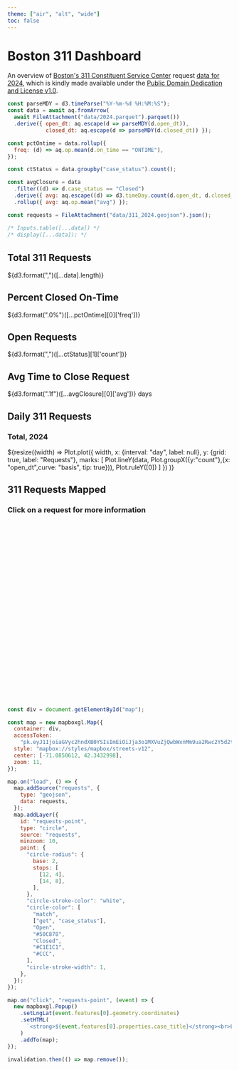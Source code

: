 ```yaml
---
theme: ["air", "alt", "wide"]
toc: false
---
```


# Boston 311 Dashboard

An overview of [Boston's 311 Constituent Service Center](https://www.boston.gov/departments/boston-311) request [data for 2024](https://data.boston.gov/dataset/311-service-requests/resource/dff4d804-5031-443a-8409-8344efd0e5c8), which is kindly made available under the [Public Domain Dedication and License v1.0](http://opendatacommons.org/licenses/pddl/1.0/).

```js
const parseMDY = d3.timeParse("%Y-%m-%d %H:%M:%S");
const data = await aq.fromArrow(
  await FileAttachment("data/2024.parquet").parquet())
  .derive({ open_dt: aq.escape(d => parseMDY(d.open_dt)),
            closed_dt: aq.escape(d => parseMDY(d.closed_dt)) });

const pctOntime = data.rollup({
  freq: (d) => aq.op.mean(d.on_time == "ONTIME"),
});

const ctStatus = data.groupby("case_status").count();

const avgClosure = data
  .filter((d) => d.case_status == "Closed")
  .derive({ avg: aq.escape((d) => d3.timeDay.count(d.open_dt, d.closed_dt)) })
  .rollup({ avg: aq.op.mean("avg") });

const requests = FileAttachment("data/311_2024.geojson").json();
```

```js
/* Inputs.table([...data]) */
/* display([...data]); */
```

<div class="grid grid-cols-4" style="margin-top: 2rem;">
  <div class="card">
    <h2>Total 311 Requests</h2>
    <span class="big">${d3.format(",")([...data].length)}</span>
  </div>
  <div class="card">
    <h2>Percent Closed On-Time</h2>
    <span class="big">${d3.format(".0%")([...pctOntime][0]['freq'])}</span>
  </div>
  <div class="card">
    <h2>Open Requests</h2>
    <span class="big">${d3.format(",")([...ctStatus][1]['count'])}</span>
  </div>
  <div class="card">
    <h2>Avg Time to Close Request</h2>
    <span class="big">${d3.format(".1f")([...avgClosure][0]['avg'])} days</span>
  </div>

</div>

  <div class="card">
  <h2>Daily 311 Requests</h2>
  <h3>Total, 2024</h3>
  <div>${resize((width) =>
      Plot.plot({
        width,
        x: {interval: "day", label: null},
        y: {grid: true, label: "Requests"},
        marks: [
            Plot.lineY(data, Plot.groupX({y:"count"},{x: "open_dt",curve: "basis", tip: true})),
          Plot.ruleY([0])
        ]
      })
  )}</div>
  </div>

<div class = "card">
<h2>311 Requests Mapped</h2>
  <h3>Click on a request for more information</h3>
<div id = "map" style = "height: 400px">
</div>
<div>

<!-- <div class="grid grid-cols-2" style="">
<div class="card">
<h2>Case Status</h2>
<h3>Total, 2024</h3>
 ${resize((width) =>
    Plot.plot({
      width,
      x: {label: "Status"},
      y: {grid: true, label: "Requests"},
      marks: [
          Plot.barY(data, Plot.groupX({y:"count"},{x: "case_status",curve: "basis"})),
        Plot.ruleY([0])
      ]
    })
)}
</div>
</div> -->

```js
const div = document.getElementById("map");

const map = new mapboxgl.Map({
  container: div,
  accessToken:
    "pk.eyJ1IjoiaGVyc2hndXB0YSIsImEiOiJja3o1MXVuZjQwbWxnMm9ua2Rwc2Y5d2tpIn0.KVLDa3UW_yb4l_WkxZYDSQ",
  style: "mapbox://styles/mapbox/streets-v12",
  center: [-71.0850612, 42.3432998],
  zoom: 11,
});

map.on("load", () => {
  map.addSource("requests", {
    type: "geojson",
    data: requests,
  });
  map.addLayer({
    id: "requests-point",
    type: "circle",
    source: "requests",
    minzoom: 10,
    paint: {
      "circle-radius": {
        base: 2,
        stops: [
          [12, 4],
          [14, 8],
        ],
      },
      "circle-stroke-color": "white",
      "circle-color": [
        "match",
        ["get", "case_status"],
        "Open",
        "#50C878",
        "Closed",
        "#C1E1C1",
        "#CCC",
      ],
      "circle-stroke-width": 1,
    },
  });
});

map.on("click", "requests-point", (event) => {
  new mapboxgl.Popup()
    .setLngLat(event.features[0].geometry.coordinates)
    .setHTML(
      `<strong>${event.features[0].properties.case_title}</strong><br>Location: ${event.features[0].properties.location}<br>Date Opened: ${event.features[0].properties.open_dt}<br>Status: ${event.features[0].properties.case_status}`
    )
    .addTo(map);
});

invalidation.then(() => map.remove());
```
